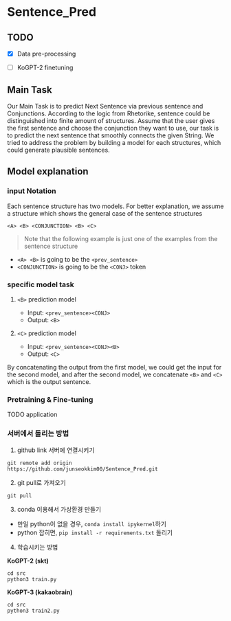 # Sentence_Pred

## TODO
- [X] Data pre-processing
- [ ] KoGPT-2 finetuning





## Main Task
Our Main Task is to predict Next Sentence via previous sentence and Conjunctions.
According to the logic from Rhetorike, sentence could be distinguished into finite amount of structures.
Assume that the user gives the first sentence and choose the conjunction they want to use, our task is to predict the next sentence that smoothly connects the given String. We tried to address the problem by building a model for each structures, which could generate plausible sentences.

## Model explanation

### input Notation
Each sentence structure has two models. For better explanation, we assume a structure which shows the general case of the sentence structures
```
<A> <B> <CONJUNCTION> <B> <C>
```

> Note that the following example is just one of the examples from the sentence structure

+ `<A> <B>` is going to be the `<prev_sentence>`
+ `<CONJUNCTION>` is going to be the `<CONJ>` token

### specific model task

1. `<B>` prediction model
   - Input: `<prev_sentence><CONJ>`
   - Output: `<B>`

2. `<C>` prediction model
   - Input: `<prev_sentence><CONJ><B>`
   - Output: `<C>`

By concatenating the output from the first model, we could get the input for the second model, and after the second model, we concatenate `<B>` and `<C>` which is the output sentence.

### Pretraining & Fine-tuning

TODO application



### 서버에서 돌리는 방법

1. github link 서버에 연결시키기
```
git remote add origin https://github.com/junseokkim00/Sentence_Pred.git
```
2. git pull로 가져오기
```
git pull
```
3. conda 이용해서 가상환경 만들기
+ 만일 python이 없을 경우, `conda install ipykernel`하기
+ python 잡히면, `pip install -r requirements.txt` 돌리기

4. 학습시키는 방법

**KoGPT-2 (skt)**
```
cd src
python3 train.py
```

**KoGPT-3 (kakaobrain)**
```
cd src
python3 train2.py
```